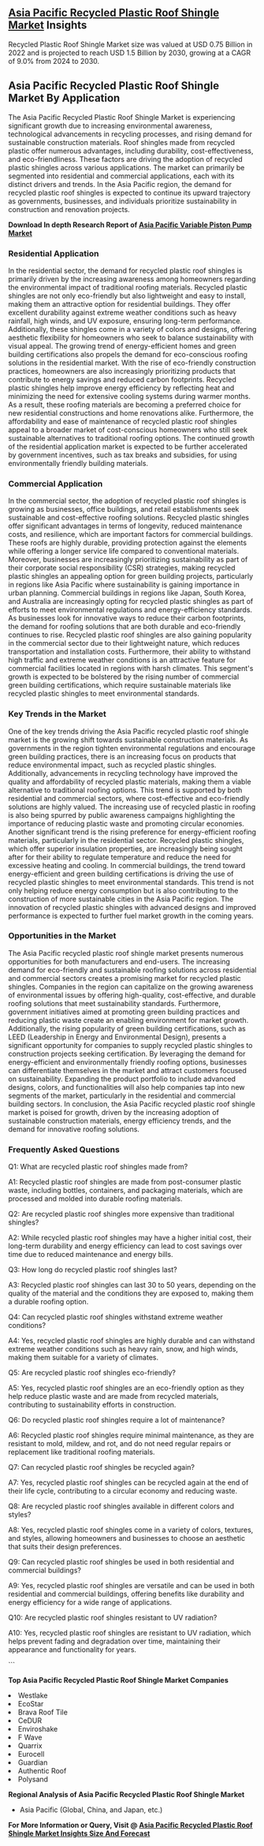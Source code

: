 <h2><a href="https://www.verifiedmarketreports.com/download-sample/?rid=329782&amp;utm_source=Github-Feb&amp;utm_medium=225" target="_blank">Asia Pacific Recycled Plastic Roof Shingle Market</a> Insights</h2><p>Recycled Plastic Roof Shingle Market size was valued at USD 0.75 Billion in 2022 and is projected to reach USD 1.5 Billion by 2030, growing at a CAGR of 9.0% from 2024 to 2030.</p><p><h2>Asia Pacific Recycled Plastic Roof Shingle Market By Application</h2> <p>The Asia Pacific Recycled Plastic Roof Shingle Market is experiencing significant growth due to increasing environmental awareness, technological advancements in recycling processes, and rising demand for sustainable construction materials. Roof shingles made from recycled plastic offer numerous advantages, including durability, cost-effectiveness, and eco-friendliness. These factors are driving the adoption of recycled plastic shingles across various applications. The market can primarily be segmented into residential and commercial applications, each with its distinct drivers and trends. In the Asia Pacific region, the demand for recycled plastic roof shingles is expected to continue its upward trajectory as governments, businesses, and individuals prioritize sustainability in construction and renovation projects. <p><strong>Download In depth Research Report of <a href="https://www.verifiedmarketreports.com/download-sample/?rid=236118&amp;utm_source=Pulse-Dec&amp;utm_medium=225" target="_blank">Asia Pacific Variable Piston Pump Market</a></strong></p></p> <h3>Residential Application</h3> <p>In the residential sector, the demand for recycled plastic roof shingles is primarily driven by the increasing awareness among homeowners regarding the environmental impact of traditional roofing materials. Recycled plastic shingles are not only eco-friendly but also lightweight and easy to install, making them an attractive option for residential buildings. They offer excellent durability against extreme weather conditions such as heavy rainfall, high winds, and UV exposure, ensuring long-term performance. Additionally, these shingles come in a variety of colors and designs, offering aesthetic flexibility for homeowners who seek to balance sustainability with visual appeal. The growing trend of energy-efficient homes and green building certifications also propels the demand for eco-conscious roofing solutions in the residential market. With the rise of eco-friendly construction practices, homeowners are also increasingly prioritizing products that contribute to energy savings and reduced carbon footprints. Recycled plastic shingles help improve energy efficiency by reflecting heat and minimizing the need for extensive cooling systems during warmer months. As a result, these roofing materials are becoming a preferred choice for new residential constructions and home renovations alike. Furthermore, the affordability and ease of maintenance of recycled plastic roof shingles appeal to a broader market of cost-conscious homeowners who still seek sustainable alternatives to traditional roofing options. The continued growth of the residential application market is expected to be further accelerated by government incentives, such as tax breaks and subsidies, for using environmentally friendly building materials. <h3>Commercial Application</h3> <p>In the commercial sector, the adoption of recycled plastic roof shingles is growing as businesses, office buildings, and retail establishments seek sustainable and cost-effective roofing solutions. Recycled plastic shingles offer significant advantages in terms of longevity, reduced maintenance costs, and resilience, which are important factors for commercial buildings. These roofs are highly durable, providing protection against the elements while offering a longer service life compared to conventional materials. Moreover, businesses are increasingly prioritizing sustainability as part of their corporate social responsibility (CSR) strategies, making recycled plastic shingles an appealing option for green building projects, particularly in regions like Asia Pacific where sustainability is gaining importance in urban planning. Commercial buildings in regions like Japan, South Korea, and Australia are increasingly opting for recycled plastic shingles as part of efforts to meet environmental regulations and energy-efficiency standards. As businesses look for innovative ways to reduce their carbon footprints, the demand for roofing solutions that are both durable and eco-friendly continues to rise. Recycled plastic roof shingles are also gaining popularity in the commercial sector due to their lightweight nature, which reduces transportation and installation costs. Furthermore, their ability to withstand high traffic and extreme weather conditions is an attractive feature for commercial facilities located in regions with harsh climates. This segment's growth is expected to be bolstered by the rising number of commercial green building certifications, which require sustainable materials like recycled plastic shingles to meet environmental standards. <h3>Key Trends in the Market</h3> <p>One of the key trends driving the Asia Pacific recycled plastic roof shingle market is the growing shift towards sustainable construction materials. As governments in the region tighten environmental regulations and encourage green building practices, there is an increasing focus on products that reduce environmental impact, such as recycled plastic shingles. Additionally, advancements in recycling technology have improved the quality and affordability of recycled plastic materials, making them a viable alternative to traditional roofing options. This trend is supported by both residential and commercial sectors, where cost-effective and eco-friendly solutions are highly valued. The increasing use of recycled plastic in roofing is also being spurred by public awareness campaigns highlighting the importance of reducing plastic waste and promoting circular economies. Another significant trend is the rising preference for energy-efficient roofing materials, particularly in the residential sector. Recycled plastic shingles, which offer superior insulation properties, are increasingly being sought after for their ability to regulate temperature and reduce the need for excessive heating and cooling. In commercial buildings, the trend toward energy-efficient and green building certifications is driving the use of recycled plastic shingles to meet environmental standards. This trend is not only helping reduce energy consumption but is also contributing to the construction of more sustainable cities in the Asia Pacific region. The innovation of recycled plastic shingles with advanced designs and improved performance is expected to further fuel market growth in the coming years. <h3>Opportunities in the Market</h3> <p>The Asia Pacific recycled plastic roof shingle market presents numerous opportunities for both manufacturers and end-users. The increasing demand for eco-friendly and sustainable roofing solutions across residential and commercial sectors creates a promising market for recycled plastic shingles. Companies in the region can capitalize on the growing awareness of environmental issues by offering high-quality, cost-effective, and durable roofing solutions that meet sustainability standards. Furthermore, government initiatives aimed at promoting green building practices and reducing plastic waste create an enabling environment for market growth. Additionally, the rising popularity of green building certifications, such as LEED (Leadership in Energy and Environmental Design), presents a significant opportunity for companies to supply recycled plastic shingles to construction projects seeking certification. By leveraging the demand for energy-efficient and environmentally friendly roofing options, businesses can differentiate themselves in the market and attract customers focused on sustainability. Expanding the product portfolio to include advanced designs, colors, and functionalities will also help companies tap into new segments of the market, particularly in the residential and commercial building sectors. In conclusion, the Asia Pacific recycled plastic roof shingle market is poised for growth, driven by the increasing adoption of sustainable construction materials, energy efficiency trends, and the demand for innovative roofing solutions. <h3>Frequently Asked Questions</h3> <p>Q1: What are recycled plastic roof shingles made from?</p> <p>A1: Recycled plastic roof shingles are made from post-consumer plastic waste, including bottles, containers, and packaging materials, which are processed and molded into durable roofing materials.</p> <p>Q2: Are recycled plastic roof shingles more expensive than traditional shingles?</p> <p>A2: While recycled plastic roof shingles may have a higher initial cost, their long-term durability and energy efficiency can lead to cost savings over time due to reduced maintenance and energy bills.</p> <p>Q3: How long do recycled plastic roof shingles last?</p> <p>A3: Recycled plastic roof shingles can last 30 to 50 years, depending on the quality of the material and the conditions they are exposed to, making them a durable roofing option.</p> <p>Q4: Can recycled plastic roof shingles withstand extreme weather conditions?</p> <p>A4: Yes, recycled plastic roof shingles are highly durable and can withstand extreme weather conditions such as heavy rain, snow, and high winds, making them suitable for a variety of climates.</p> <p>Q5: Are recycled plastic roof shingles eco-friendly?</p> <p>A5: Yes, recycled plastic roof shingles are an eco-friendly option as they help reduce plastic waste and are made from recycled materials, contributing to sustainability efforts in construction.</p> <p>Q6: Do recycled plastic roof shingles require a lot of maintenance?</p> <p>A6: Recycled plastic roof shingles require minimal maintenance, as they are resistant to mold, mildew, and rot, and do not need regular repairs or replacement like traditional roofing materials.</p> <p>Q7: Can recycled plastic roof shingles be recycled again?</p> <p>A7: Yes, recycled plastic roof shingles can be recycled again at the end of their life cycle, contributing to a circular economy and reducing waste.</p> <p>Q8: Are recycled plastic roof shingles available in different colors and styles?</p> <p>A8: Yes, recycled plastic roof shingles come in a variety of colors, textures, and styles, allowing homeowners and businesses to choose an aesthetic that suits their design preferences.</p> <p>Q9: Can recycled plastic roof shingles be used in both residential and commercial buildings?</p> <p>A9: Yes, recycled plastic roof shingles are versatile and can be used in both residential and commercial buildings, offering benefits like durability and energy efficiency for a wide range of applications.</p> <p>Q10: Are recycled plastic roof shingles resistant to UV radiation?</p> <p>A10: Yes, recycled plastic roof shingles are resistant to UV radiation, which helps prevent fading and degradation over time, maintaining their appearance and functionality for years.</p> ```</p><p><strong>Top Asia Pacific Recycled Plastic Roof Shingle Market Companies</strong></p><div data-test-id=""><p><li>Westlake</li><li> EcoStar</li><li> Brava Roof Tile</li><li> CeDUR</li><li> Enviroshake</li><li> F Wave</li><li> Quarrix</li><li> Eurocell</li><li> Guardian</li><li> Authentic Roof</li><li> Polysand</li></p><div><strong>Regional Analysis of&nbsp;Asia Pacific Recycled Plastic Roof Shingle Market</strong></div><ul><li dir="ltr"><p dir="ltr">Asia Pacific (Global, China, and Japan, etc.)</p></li></ul><p><strong>For More Information or Query, Visit @&nbsp;</strong><strong><a href="https://www.verifiedmarketreports.com/product/recycled-plastic-roof-shingle-market/?utm_source=Github-Feb&amp;utm_medium=225" target="_blank">Asia Pacific Recycled Plastic Roof Shingle Market Insights Size And Forecast</a></strong></p></div><h2>&nbsp;</h2><div data-test-id="">&nbsp;</div>
